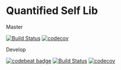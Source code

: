# Quantified Self Lib

Master

[![Build Status](https://travis-ci.org/jimmykane/quantified-self.svg?branch=master)](https://travis-ci.org/jimmykane/quantified-self-lib.svg?branch=master)
[![codecov](https://codecov.io/gh/jimmykane/quantified-self-lib/branch/master/graph/badge.svg)](https://codecov.io/gh/jimmykane/quantified-self)


Develop

[![codebeat badge](https://codebeat.co/badges/f39e837c-2885-47bb-94b3-a8718ad561a6)](https://codebeat.co/projects/github-com-jimmykane-quantified-self-develop)
[![Build Status](https://travis-ci.org/jimmykane/quantified-self.svg?branch=develop)](https://travis-ci.org/jimmykane/quantified-self-lib.svg?branch=develop)
[![codecov](https://codecov.io/gh/jimmykane/quantified-self-lib/branch/develop/graph/badge.svg)](https://codecov.io/gh/jimmykane/quantified-self)

